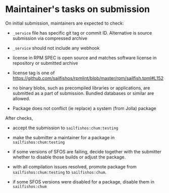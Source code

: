# Maintainer's tasks on submission

On initial submission, maintainers are expected to check:

- `_service` file has specific git tag or commit ID. Alternative is
  source submission via compressed archive

- `_service` should not include any webhook

- license in RPM SPEC is open source and matches software license in
  repository or submitted archive
  
- license tag is one of https://github.com/sailfishos/rpmlint/blob/master/rpm/sailfish.toml#L152

- no binary blobs, such as precompiled libraries or applications, are
  submitted as a part of submission. Bundled databases or similar are
  allowed.
  
- Package does not conflict (ie replace) a system (from Jolla) package

After checks,

- accept the submission to `sailfishos:chum:testing`

- make the submitter a maintainer for a package in
  `sailfishos:chum:testing`

- if some versions of SFOS are failing, decide together with the
  submitter whether to disable those builds or adjust the package.

- with all compilation issues resolved, promote package from
  `sailfishos:chum:testing` to `sailfishos:chum`.

- if some SFOS versions were disabled for a package, disable them in
  `sailfishos:chum`
